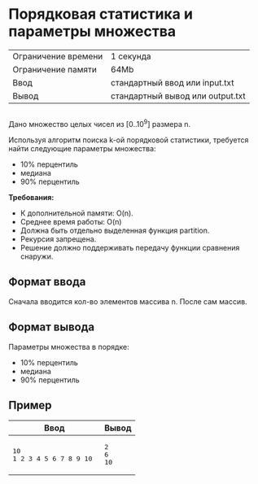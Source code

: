 <div class="problem-statement">
   <div class="header">
      <h1 class="title">Порядковая статистика и параметры множества</h1>
      <table>
         <tr class="time-limit">
            <td class="property-title">Ограничение времени</td>
            <td>1&nbsp;секунда</td>
         </tr>
         <tr class="memory-limit">
            <td class="property-title">Ограничение памяти</td>
            <td>64Mb</td>
         </tr>
         <tr class="input-file">
            <td class="property-title">Ввод</td>
            <td colspan="1">стандартный ввод или input.txt</td>
         </tr>
         <tr class="output-file">
            <td class="property-title">Вывод</td>
            <td colspan="1">стандартный вывод или output.txt</td>
         </tr>
      </table>
   </div>
   <h2></h2>
   <div class="legend"><span style="">
         <p>Дано множество целых чисел из <span class="tex-math-text">[0..10<sup>9</sup>]</span> размера n. <br> 
         </p></span><p>Используя алгоритм поиска k-ой порядковой статистики, требуется найти следующие параметры множества:<br> 
         <ul>
            <li>10% перцентиль </li>
            <li>медиана </li>
            <li>90% перцентиль </li>
         </ul>
      </p>
      <p><span style="font-weight:bold;">Требования:</span> 
         <ul>
            <li>К дополнительной памяти: O(n). </li>
            <li>Среднее время работы: O(n) </li>
            <li>Должна быть отдельно выделенная функция partition. </li>
            <li>Рекурсия запрещена. </li>
            <li>Решение должно поддерживать передачу функции сравнения снаружи. </li>
         </ul>
      </p>
   </div>
   <h2>Формат ввода</h2>
   <div class="input-specification"><span style="">
         <p>Сначала вводится кол-во элементов массива n. После сам массив. </p></span></div>
   <h2>Формат вывода</h2>
   <div class="output-specification"><span style="">
         <p>Параметры множества в порядке: 
            <ul>
               <li>10% перцентиль </li>
               <li>медиана </li>
               <li>90% перцентиль </li>
            </ul>
         </p></span></div>
   <h2>Пример</h2>
   <table class="sample-tests">
      <thead>
         <tr>
            <th>Ввод</th>
            <th>Вывод</th>
         </tr>
      </thead>
      <tbody>
         <tr>
            <td><pre>10
1 2 3 4 5 6 7 8 9 10 </pre></td>
            <td><pre>2
6
10
</pre></td>
         </tr>
      </tbody>
   </table>
</div>